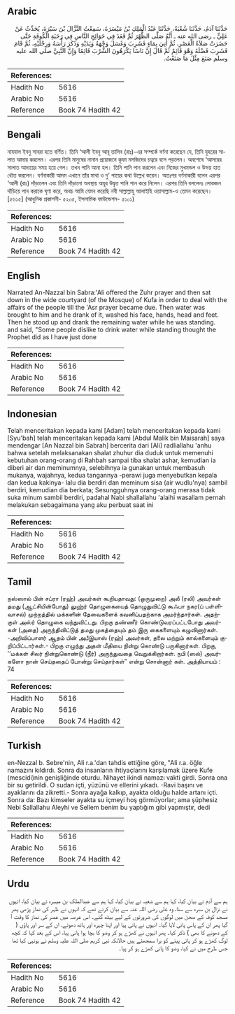 ## Arabic


<div dir="rtl" lang="ar" style={{fontSize:'larger',backgroundColor:'#f8f9fa',padding:20}}>
حَدَّثَنَا آدَمُ، حَدَّثَنَا شُعْبَةُ، حَدَّثَنَا عَبْدُ الْمَلِكِ بْنُ مَيْسَرَةَ، سَمِعْتُ النَّزَّالَ بْنَ سَبْرَةَ، يُحَدِّثُ عَنْ عَلِيٍّ ـ رضى الله عنه ـ أَنَّهُ صَلَّى الظُّهْرَ ثُمَّ قَعَدَ فِي حَوَائِجِ النَّاسِ فِي رَحَبَةِ الْكُوفَةِ حَتَّى حَضَرَتْ صَلاَةُ الْعَصْرِ، ثُمَّ أُتِيَ بِمَاءٍ فَشَرِبَ وَغَسَلَ وَجْهَهُ وَيَدَيْهِ وَذَكَرَ رَأْسَهُ وَرِجْلَيْهِ، ثُمَّ قَامَ فَشَرِبَ فَضْلَهُ وَهْوَ قَائِمٌ ثُمَّ قَالَ إِنَّ نَاسًا يَكْرَهُونَ الشُّرْبَ قَائِمًا وَإِنَّ النَّبِيَّ صلى الله عليه وسلم صَنَعَ مِثْلَ مَا صَنَعْتُ‏.‏
</div>
<div style={{backgroundColor:'#f8f9fa',padding:20, marginBottom: 10}}><table> <thead> <tr> <th>References:</th> <th></th> </tr> </thead> <tbody><tr><td>Hadith No</td><td>5616</td></tr><tr><td>Arabic No</td><td>5616</td></tr><tr><td>Reference</td><td>Book 74 Hadith 42</td></tr></tbody></table></div>

## Bengali


<div dir="ltr" lang="bn" style={{fontSize:'larger',backgroundColor:'#f8f9fa',padding:20}}>
নাযযাল ইবনু সাবরা হতে বর্ণিত। তিনি ‘আলী ইবনু আবূ তালিব (রাঃ)-এর সম্পর্কে বর্ণনা করেছেন যে, তিনি যুহরের সালাত আদায় করলেন। এরপর তিনি মানুষের নানান প্রয়োজনে কূফা মসজিদের চত্বরে বসে পড়লেন। অবশেষে ‘আসরের সালাত আদায়ের সময় হয়ে গেল। তখন পানি আনা হল। তিনি পানি পান করলেন এবং নিজের মুখমন্ডল ও উভয় হাত ধৌত করলেন। বর্ণনাকারী আদম এখানে তাঁর মাথা ও দু’ পায়ের কথা উল্লেখ করেন। অতঃপর বর্ণনাকারী বলেন এরপর ‘আলী (রাঃ) দাঁড়ালেন এবং তিনি দাঁড়ানো অবস্থায় অযূর উদ্বৃত্ত পানি পান করে নিলেন। এরপর তিনি বললেনঃ লোকজন দাঁড়িয়ে পান করাকে ঘৃণা করে, অথচ আমি যেমন করেছি নবী সাল্লাল্লাহু আলাইহি ওয়াসাল্লাম-ও তেমন করেছেন। [৫৬১৫] (আধুনিক প্রকাশনী- ৫২০৫, ইসলামিক ফাউন্ডেশন- ৫১০১)
</div>
<div style={{backgroundColor:'#f8f9fa',padding:20, marginBottom: 10}}><table> <thead> <tr> <th>References:</th> <th></th> </tr> </thead> <tbody><tr><td>Hadith No</td><td>5616</td></tr><tr><td>Arabic No</td><td>5616</td></tr><tr><td>Reference</td><td>Book 74 Hadith 42</td></tr></tbody></table></div>

## English


<div dir="ltr" lang="en" style={{fontSize:'larger',backgroundColor:'#f8f9fa',padding:20}}>
Narrated An-Nazzal bin Sabra:'Ali offered the Zuhr prayer and then sat down in the wide courtyard (of the Mosque) of Kufa in order to deal with the affairs of the people till the 'Asr prayer became due. Then water was brought to him and he drank of it, washed his face, hands, head and feet. Then he stood up and drank the remaining water while he was standing. and said, "Some people dislike to drink water while standing thought the Prophet did as I have just done
</div>
<div style={{backgroundColor:'#f8f9fa',padding:20, marginBottom: 10}}><table> <thead> <tr> <th>References:</th> <th></th> </tr> </thead> <tbody><tr><td>Hadith No</td><td>5616</td></tr><tr><td>Arabic No</td><td>5616</td></tr><tr><td>Reference</td><td>Book 74 Hadith 42</td></tr></tbody></table></div>

## Indonesian


<div dir="ltr" lang="id" style={{fontSize:'larger',backgroundColor:'#f8f9fa',padding:20}}>
Telah menceritakan kepada kami [Adam] telah menceritakan kepada kami [Syu'bah] telah menceritakan kepada kami [Abdul Malik bin Maisarah] saya mendengar [An Nazzal bin Sabrah] bercerita dari [Ali] radliallahu 'anhu bahwa setelah melaksanakan shalat zhuhur dia duduk untuk memenuhi kebutuhan orang-orang di Rahbah sampai tiba shalat ashar, kemudian ia diberi air dan meminumnya, selebihnya ia gunakan untuk membasuh mukanya, wajahnya, kedua tangannya -perawi juga menyebutkan kepala dan kedua kakinya- lalu dia berdiri dan meminum sisa (air wudlu'nya) sambil berdiri, kemudian dia berkata; Sesungguhnya orang-orang merasa tidak suka minum sambil berdiri, padahal Nabi shallallahu 'alaihi wasallam pernah melakukan sebagaimana yang aku perbuat saat ini
</div>
<div style={{backgroundColor:'#f8f9fa',padding:20, marginBottom: 10}}><table> <thead> <tr> <th>References:</th> <th></th> </tr> </thead> <tbody><tr><td>Hadith No</td><td>5616</td></tr><tr><td>Arabic No</td><td>5616</td></tr><tr><td>Reference</td><td>Book 74 Hadith 42</td></tr></tbody></table></div>

## Tamil


<div dir="ltr" lang="ta" style={{fontSize:'larger',backgroundColor:'#f8f9fa',padding:20}}>
நஸ்ஸால் பின் சப்ரா (ரஹ்) அவர்கள் கூறியதாவது: (ஒருமுறை) அலீ (ரலி) அவர்கள் தமது (ஆட்சியின்போது) லுஹ்ர் தொழுகையைத் தொழுதுவிட்டு கூஃபா நகர(ப் பள்ளிவாசல்) முற்றத்தில் மக்களின் தேவைகளைக் கவனிப்பதற்காக அமர்ந்தார்கள். அதற்குள் அஸ்ர் தொழுகை வந்துவிட்டது. பிறகு தண்ணீர் கொண்டுவரப்பட்டபோது அவர்கள் (அதை) அருந்திவிட்டுத் தமது முகத்தையும் தம் இரு கைகளையும் கழுவினார்கள். -அறிவிப்பாளர் ஆதம் பின் அபீஇயாஸ் (ரஹ்) அவர்கள், தலை மற்றும் கால்களையும் குறிப்பிட்டார்கள்.- பிறகு எழுந்து அதன் மீதியை நின்று கொண்டு பருகினார்கள். பிறகு, ‘‘மக்கள் சிலர் நின்றுகொண்டு (நீர்) அருந்துவதை வெறுக்கிறார்கள். நபி (ஸல்) அவர்களோ நான் செய்ததைப் போன்று செய்தார்கள்” என்று சொன்னார் கள். அத்தியாயம் : 74
</div>
<div style={{backgroundColor:'#f8f9fa',padding:20, marginBottom: 10}}><table> <thead> <tr> <th>References:</th> <th></th> </tr> </thead> <tbody><tr><td>Hadith No</td><td>5616</td></tr><tr><td>Arabic No</td><td>5616</td></tr><tr><td>Reference</td><td>Book 74 Hadith 42</td></tr></tbody></table></div>

## Turkish


<div dir="ltr" lang="tr" style={{fontSize:'larger',backgroundColor:'#f8f9fa',padding:20}}>
en-Nezzal b. Sebre'nin, Ali r.a.'dan tahdis ettiğine göre, "Ali r.a. öğle namazını kıldırdı. Sonra da insanların ihtiyaçlarını karşılamak üzere Kufe (mescidi)nin genişliğinde oturdu. Nihayet ikindi namazı vakti girdi. Sonra ona bir su getirildi. O sudan içti, yüzünü ve ellerini yıkadı. -Ravi başını ve ayaklarını da zikretti.- Sonra ayağa kalkıp, ayakta olduğu halde artanı içti. Sonra da: Bazı kimseler ayakta su içmeyi hoş görmüyorlar; ama şüphesiz Nebi Sallallahu Aleyhi ve Sellem benim bu yaptığım gibi yapmıştır, dedi
</div>
<div style={{backgroundColor:'#f8f9fa',padding:20, marginBottom: 10}}><table> <thead> <tr> <th>References:</th> <th></th> </tr> </thead> <tbody><tr><td>Hadith No</td><td>5616</td></tr><tr><td>Arabic No</td><td>5616</td></tr><tr><td>Reference</td><td>Book 74 Hadith 42</td></tr></tbody></table></div>

## Urdu


<div dir="rtl" lang="ur" style={{fontSize:'larger',backgroundColor:'#f8f9fa',padding:20}}>
ہم سے آدم نے بیان کیا، کہا ہم سے شعبہ نے بیان کیا، کہا ہم سے عبدالملک بن میسرہ نے بیان کیا، انہوں نے نزال بن سبرہ سے سنا، وہ علی رضی اللہ عنہ سے بیان کرتے تھے کہ انہوں نے ظہر کی نماز پڑھی پھر مسجد کوفہ کے صحن میں لوگوں کی ضرورتوں کے لیے بیٹھ گئے۔ اس عرصہ میں عصر کی نماز کا وقت آ گیا پھر ان کے پاس پانی لایا گیا۔ انہوں نے پانی پیا اور اپنا چہرہ اور ہاتھ دھوئے، ان کے سر اور پاؤں ( کے دھونے کا بھی ) ذکر کیا۔ پھر انہوں نے کھڑے ہو کر وضو کا بچا ہوا پانی پیا، اس کے بعد کہا کہ کچھ لوگ کھڑے ہو کر پانی پینے کو برا سمجھتے ہیں حالانکہ نبی کریم صلی اللہ علیہ وسلم نے یونہی کیا تھا جس طرح میں نے کیا، وضو کا پانی کھڑے ہو کر پیا۔
</div>
<div style={{backgroundColor:'#f8f9fa',padding:20, marginBottom: 10}}><table> <thead> <tr> <th>References:</th> <th></th> </tr> </thead> <tbody><tr><td>Hadith No</td><td>5616</td></tr><tr><td>Arabic No</td><td>5616</td></tr><tr><td>Reference</td><td>Book 74 Hadith 42</td></tr></tbody></table></div>